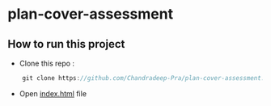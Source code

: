 ﻿# plan-cover-assessment
## How to run this project
- Clone this repo :
```javascript
    git clone https://github.com/Chandradeep-Pra/plan-cover-assessment.git
```
- Open [index.html](./index.html) file
